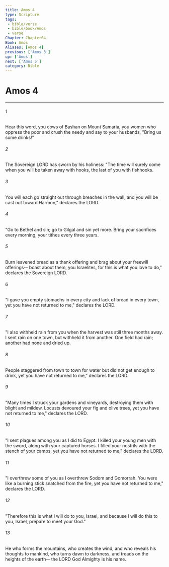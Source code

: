 ```yaml
---
title: Amos 4
type: Scripture
tags:
 - bible/verse
 - bible/book/Amos
 - verse
Chapter: Chapter04
Book: Amos
Aliases: [Amos 4]
previous: ['Amos 3']
up: ['Amos']
next: ['Amos 5']
category: Bible
---
```

# Amos 4

***


###### 1 
Hear this word, you cows of Bashan on Mount Samaria, you women who oppress the poor and crush the needy and say to your husbands, "Bring us some drinks!" 

###### 2 
The Sovereign LORD has sworn by his holiness: "The time will surely come when you will be taken away with hooks, the last of you with fishhooks. 

###### 3 
You will each go straight out through breaches in the wall, and you will be cast out toward Harmon," declares the LORD. 

###### 4 
"Go to Bethel and sin; go to Gilgal and sin yet more. Bring your sacrifices every morning, your tithes every three years. 

###### 5 
Burn leavened bread as a thank offering and brag about your freewill offerings-- boast about them, you Israelites, for this is what you love to do," declares the Sovereign LORD. 

###### 6 
"I gave you empty stomachs in every city and lack of bread in every town, yet you have not returned to me," declares the LORD. 

###### 7 
"I also withheld rain from you when the harvest was still three months away. I sent rain on one town, but withheld it from another. One field had rain; another had none and dried up. 

###### 8 
People staggered from town to town for water but did not get enough to drink, yet you have not returned to me," declares the LORD. 

###### 9 
"Many times I struck your gardens and vineyards, destroying them with blight and mildew. Locusts devoured your fig and olive trees, yet you have not returned to me," declares the LORD. 

###### 10 
"I sent plagues among you as I did to Egypt. I killed your young men with the sword, along with your captured horses. I filled your nostrils with the stench of your camps, yet you have not returned to me," declares the LORD. 

###### 11 
"I overthrew some of you as I overthrew Sodom and Gomorrah. You were like a burning stick snatched from the fire, yet you have not returned to me," declares the LORD. 

###### 12 
"Therefore this is what I will do to you, Israel, and because I will do this to you, Israel, prepare to meet your God." 

###### 13 
He who forms the mountains, who creates the wind, and who reveals his thoughts to mankind, who turns dawn to darkness, and treads on the heights of the earth-- the LORD God Almighty is his name. 
